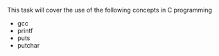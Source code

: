 This task will cover the use of the following concepts in C programming
- gcc
- printf
- puts
- putchar
